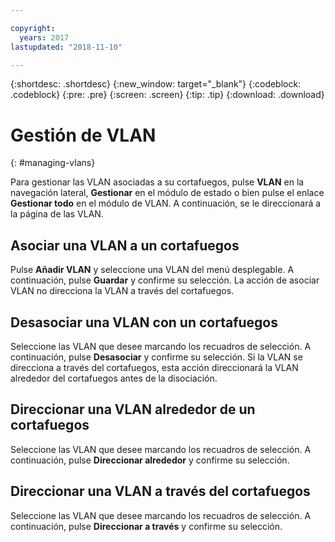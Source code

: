 ```yaml
---

copyright:
  years: 2017
lastupdated: "2018-11-10"

---
```


{:shortdesc: .shortdesc}
{:new_window: target="_blank"}
{:codeblock: .codeblock}
{:pre: .pre}
{:screen: .screen}
{:tip: .tip}
{:download: .download}

# Gestión de VLAN
{: #managing-vlans}

Para gestionar las VLAN asociadas a su cortafuegos, pulse **VLAN** en la navegación lateral, **Gestionar** en el módulo de estado o bien pulse el enlace **Gestionar todo** en el módulo de VLAN. A continuación, se le direccionará a la página de las VLAN.

## Asociar una VLAN a un cortafuegos

Pulse **Añadir VLAN** y seleccione una VLAN del menú desplegable. A continuación, pulse **Guardar** y confirme su selección.
La acción de asociar VLAN no direcciona la VLAN a través del cortafuegos.

## Desasociar una VLAN con un cortafuegos

Seleccione las VLAN que desee marcando los recuadros de selección. A continuación, pulse **Desasociar** y confirme su selección.
Si la VLAN se direcciona a través del cortafuegos, esta acción direccionará la VLAN alrededor del cortafuegos antes de la disociación.

## Direccionar una VLAN alrededor de un cortafuegos

Seleccione las VLAN que desee marcando los recuadros de selección. A continuación, pulse **Direccionar alrededor** y confirme su selección.

## Direccionar una VLAN a través del cortafuegos

Seleccione las VLAN que desee marcando los recuadros de selección. A continuación, pulse **Direccionar a través** y confirme su selección.
